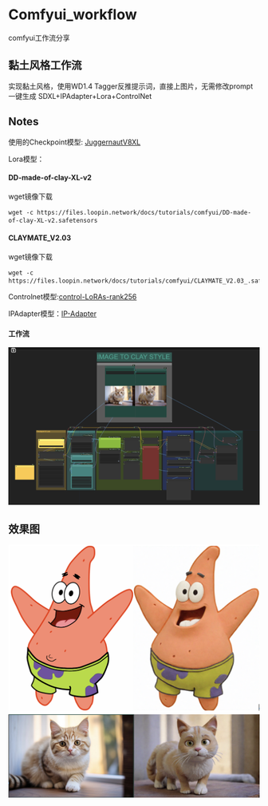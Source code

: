 # Comfyui_workflow
comfyui工作流分享

## 黏土风格工作流
实现黏土风格，使用WD1.4 Tagger反推提示词，直接上图片，无需修改prompt一键生成
SDXL+IPAdapter+Lora+ControlNet
## Notes
使用的Checkpoint模型: [JuggernautV8XL](https://civitai.com/models/133005/juggernaut-xl)

Lora模型：
#### DD-made-of-clay-XL-v2

wget镜像下载
```
wget -c https://files.loopin.network/docs/tutorials/comfyui/DD-made-of-clay-XL-v2.safetensors

```
#### CLAYMATE_V2.03
wget镜像下载
```
wget -c https://files.loopin.network/docs/tutorials/comfyui/CLAYMATE_V2.03_.safetensors
```
Controlnet模型:[control-LoRAs-rank256](https://hf-mirror.com/stabilityai/control-lora/tree/main/control-LoRAs-rank256) 

IPAdapter模型：[IP-Adapter](https://hf-mirror.com/h94/IP-Adapter/tree/main)

#### 工作流
![](./result/WechatIMG185.jpg)

## 效果图
![test1](./result/WechatIMG180.jpg) 
![test2](./result/WechatIMG181.jpg)

